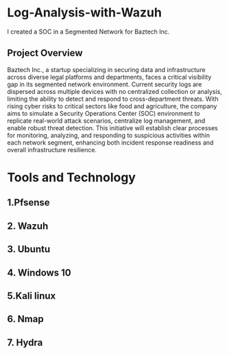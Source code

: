 # Log-Analysis-with-Wazuh
I created a SOC in a Segmented Network for Baztech Inc.

## Project Overview
Baztech Inc., a startup specializing in securing data and infrastructure across diverse legal platforms and departments, faces a critical visibility gap in its segmented network environment. Current security logs are dispersed across multiple devices with no centralized collection or analysis, limiting the ability to detect and respond to cross-department threats. With rising cyber risks to critical sectors like food and agriculture, the company aims to simulate a Security Operations Center (SOC) environment to replicate real-world attack scenarios, centralize log management, and enable robust threat detection. This initiative will establish clear processes for monitoring, analyzing, and responding to suspicious activities within each network segment, enhancing both incident response readiness and overall infrastructure resilience.


# Tools and Technology 
## 1.Pfsense
##  2. Wazuh
## 3. Ubuntu
## 4. Windows 10
##  5.Kali linux
## 6. Nmap
## 7. Hydra


